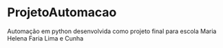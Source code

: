 # ProjetoAutomacao
Automação em python desenvolvida como projeto final para escola Maria Helena Faria Lima e Cunha
